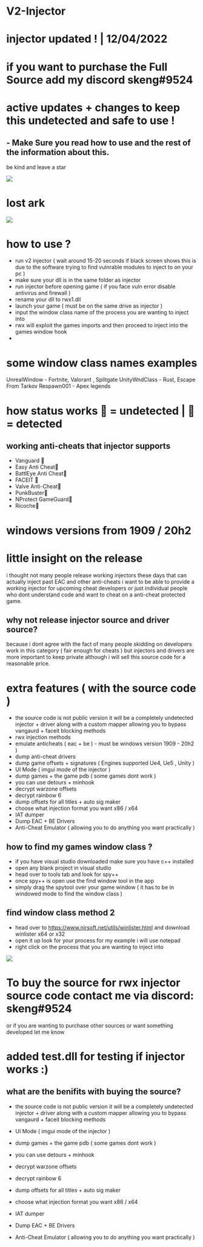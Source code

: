 # V2-Injector
# injector updated !  | 12/04/2022

# if you want to purchase the Full Source add my discord skeng#9524


# active updates + changes to keep this undetected and safe to use !
## - Make Sure you read how to use and the rest of the information about this.  
be kind and leave a star

<img src="https://i.ibb.co/Cngyv9n/Capture.png">



# lost ark
<img src=https://media.discordapp.net/attachments/947722414551351326/949319472324423740/unknown.png>


# how to use ?
- run v2 injector ( wait around 15-20 seconds if black screen shows this is due to the software trying to find vulnrable modules to inject to on your pc )
- make sure your dll is in the same folder as injector
- run injector before opening game ( if you face vuln error disable antivirus and firewall )
- rename your dll to rwx1.dll
- launch your game ( must be on the same drive as injector )
- input the window class name of the process you are wanting to inject into 
- rwx will exploit the games imports and then proceed  to inject into the games window hook
- 

# some window class names examples
UnrealWindow - Fortnite, Valorant , Splitgate 
UnityWndClass - Rust, Escape From Tarkov
Respawn001 - Apex legends


# how status works 🔵 = undetected | 🔴 = detected
## working anti-cheats that injector supports
* Vanguard 🔵
* Easy Anti Cheat🔵
* BattlEye Anti Cheat🔵
* FACEIT 🔵
* Valve Anti-Cheat🔵
* PunkBuster🔵
* NProtect GameGuard🔵
* Ricoche🔵


# windows versions from 1909 / 20h2

# little insight on the release
i thought not many people release working injectors these days that can actually inject past EAC and other anti-cheats i want to be able to provide a working injector for upcoming cheat developers or just individual people who dont understand code and want to cheat on a anti-cheat protected game.

## why not release injector source and driver source?
because i dont agree with the fact of many people skidding on developers work in this category ( fair enough for cheats ) but injectors and drivers are more important to keep private although i will sell this source code for a reasonable price.


# extra features ( with the source code )
- the source code is not public version it will be a completely undetected injector + driver along with a custom mapper allowing you to bypass vangaurd + faceit blocking methods
- rwx injection methods 
- emulate anticheats ( eac + be ) - must be windows version 1909 - 20h2 )
- dump anti-cheat drivers 
- dump game offsets + signatures ( Engines supported Ue4, Ue5 , Unity )
- UI Mode ( imgui mode of the injector )
- dump games + the game pdb ( some games dont work )
- you can use detours + minhook
- decrypt warzone offsets
- decrypt rainbow 6
- dump offsets for all titles + auto sig maker
- choose what injection format you want x86 / x64
- IAT dumper
- Dump EAC + BE Drivers
- Anti-Cheat Emulator ( allowing you to do anything you want practically )

## how to find my games window class ?
- if you have visual studio downloaded make sure you have c++ installed
- open any blank project in visual studio
- head over to tools tab and look for spy++
- once spy++ is open use the find window tool in the app
- simply drag the spytool over your game window ( it has to be in windowed mode to find the window class )


## find window class method 2
- head over to https://www.nirsoft.net/utils/winlister.html and download winlister x64 or x32
- open it up look for your process for my example i will use notepad
- right click on the process that you are wanting to inject into 
<img src="https://i.ibb.co/BL79h5h/tempsnip.png">

# To buy the source for rwx injector source code contact me via discord: skeng#9524
or if you are wanting to purchase other sources or want something developed let me know


# added test.dll for testing if injector works :)


## what are the benifits with buying the source?
- the source code is not public version it will be a completely undetected injector + driver along with a custom mapper allowing you to bypass vangaurd + faceit blocking methods 

- UI Mode ( imgui mode of the injector )
- dump games + the game pdb ( some games dont work )
- you can use detours + minhook
- decrypt warzone offsets
- decrypt rainbow 6
- dump offsets for all titles + auto sig maker
- choose what injection format you want x86 / x64
- IAT dumper
- Dump EAC + BE Drivers
- Anti-Cheat Emulator ( allowing you to do anything you want practically )
